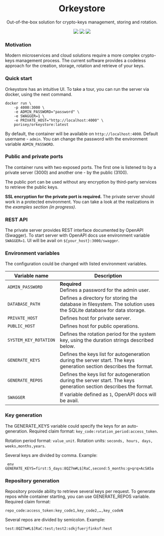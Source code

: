 <h1 align="center">Orkeystore</h1>
<p align="center">Out-of-the-box solution for crypto-keys management, storing and rotation.</p>
<p align="center">
    <img src="https://img.shields.io/circleci/build/gh/Porisey/orkeystore/master" />
    <img src="https://img.shields.io/github/license/Porisey/orkeystore" />
    <img src="https://img.shields.io/david/Porisey/orkeystore" />
</p>

### Motivation

Modern microservices and cloud solutions require a more complex crypto-keys management process. The current software provides a codeless approach for the creation, storage, rotation and retrieve of your keys.

### Quick start

Orkeystore has an intuitive UI. To take a tour, you can run the server via docker, using the next command.

```
docker run \
    -p 4000:3000 \
    -e ADMIN_PASSWORD="password" \
    -e SWAGGER=1 \
    -e PRIVATE_HOST="http://localhost:4000" \
    porisey/orkeystore:latest
```

By default, the container will be available on `http://localhost:4000`. Default username - `admin`. You can change the password with the environment variable `ADMIN_PASSWORD`.

### Public and private ports

The container runs with two exposed ports. The first one is listened to by a private server (3000) and another one - by the public (3100).

The public port can be used without any encryption by third-party services to retrieve the public keys.

**SSL encryption for the private port is required.** The private server should work in a protected environment. You can take a look at the realizations in the _examples section (in progress)_.

### REST API

The private server provides REST interface documented by OpenAPI (Swagger). To start server with OpenAPI docs use environment variable `SWAGGER=1`. UI will be avail on `${your_host}:3000/swagger`.

### Environment variables

The configuration could be changed with listed environment variables.

| Variable name         | Description                                                                                                         |
| --------------------- | ------------------------------------------------------------------------------------------------------------------- |
| `ADMIN_PASSWORD`      | **Required**<br/> Defines a password for the admin user.                                                            |
| `DATABASE_PATH`       | Defines a directory for storing the database in filesystem. The solution uses the SQLite database for data storage. |
| `PRIVATE_HOST`        | Defines host for private server.                                                                                    |
| `PUBLIC_HOST`         | Defines host for public operations.                                                                                 |
| `SYSTEM_KEY_ROTATION` | Defines the rotation period for the system key, using the duration strings described below.                         |
| `GENERATE_KEYS`       | Defines the keys list for autogeneration during the server start. The keys generation section describes the format. |
| `GENERATE_REPOS`      | Defines the keys list for autogeneration during the server start. The keys generation section describes the format. |
| `SWAGGER`             | If variable defined as `1`, OpenAPI docs will be avail.                                                             |

### Key generation

The GENERATE_KEYS variable could specify the keys for an auto-generation. Required claim format: `key_code:rotation_period:access_token`.

Rotation period format: `value_unit`. Rotation units: `seconds, hours, days, weeks,months,years`.

Several keys are divided by comma. Example:

` env GENERATE_KEYS=first:5_days:8QZ7m#L$]RaC,second:5_months:g>qrq>AcSA5a`

### Repository generation

Repository provide ability to retrieve several keys per request. To generate repos while container starting, you can use GENERATE_REPOS variable. Required claim format:

`repo_code:access_token:key_code1,key_code2,…,key_codeN`

Several repos are divided by semicolon. Example:

`test:8QZ7m#L$]RaC:test;test2:sdkjfuerjfinksf:hest`
